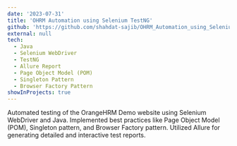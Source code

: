 ```yaml
---
date: '2023-07-31'
title: 'OHRM Automation using Selenium TestNG'
github: 'https://github.com/shahdat-sajib/OHRM_Automation_using_Selenium_TestNG'
external: null
tech:
  - Java
  - Selenium WebDriver
  - TestNG
  - Allure Report
  - Page Object Model (POM)
  - Singleton Pattern
  - Browser Factory Pattern
showInProjects: true
---
```


Automated testing of the OrangeHRM Demo website using Selenium WebDriver and Java. Implemented best practices like Page Object Model (POM), Singleton pattern, and Browser Factory pattern. Utilized Allure for generating detailed and interactive test reports.
